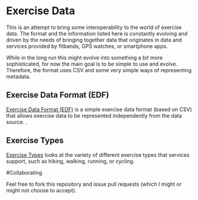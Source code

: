 # Exercise Data

This is an attempt to bring some interoperability to the world of exercise data. The format and the information listed here is constantly evolving and driven by the needs of bringing together data that originates in data and services provided by fitbands, GPS watches, or smartphone apps.

While in the long run this might evolve into something a bit more sophisticated, for now the main goal is to be simple to use and evolve. Therefore, the format uses CSV and some very simple ways of representing metadata.


## Exercise Data Format (EDF)

[Exercise Data Format (EDF)](EDF) is a simple exercise data format (based on CSV) that allows exercise data to be represented independently from the data source.
.

## Exercise Types

[Exercise Types](types) looks at the variety of different exercise types that services support, such as hiking, walking, running, or cycling.


#Collaborating

Feel free to fork this repository and issue pull requests (which I might or might not choose to accept).